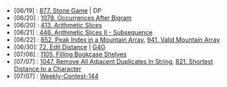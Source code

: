 
- [06/19] : [877. Stone Game](https://leetcode.com/problems/stone-game/description/) | DP
- [06/20] : [1078. Occurrences After Bigram](https://leetcode.com/problems/occurrences-after-bigram/description/)
- [06/20] : [413. Arithmetic Slices](https://leetcode.com/problems/arithmetic-slices/description/)
- [06/21] : [446. Arithmetic Slices II - Subsequence](https://leetcode.com/problems/arithmetic-slices-ii-subsequence/description/)
- [06/22] : [852. Peak Index in a Mountain Array](https://leetcode.com/problems/peak-index-in-a-mountain-array/description/), [941. Valid Mountain Array](https://leetcode.com/problems/valid-mountain-array/)
- [06/30]: [72. Edit Distance](https://leetcode.com/problems/edit-distance/description/) | [G4G](https://www.geeksforgeeks.org/edit-distance-dp-5/)
- [07/06] : [1105. Filling Bookcase Shelves](https://leetcode.com/problems/filling-bookcase-shelves/description/)
- [07/07] : [1047. Remove All Adjacent Duplicates In String](https://leetcode.com/problems/remove-all-adjacent-duplicates-in-string/description/), [821. Shortest Distance to a Character](https://leetcode.com/problems/shortest-distance-to-a-character/description/)
- [07/07] : [Weekly-Contest-144](https://leetcode.com/contest/weekly-contest-144)
